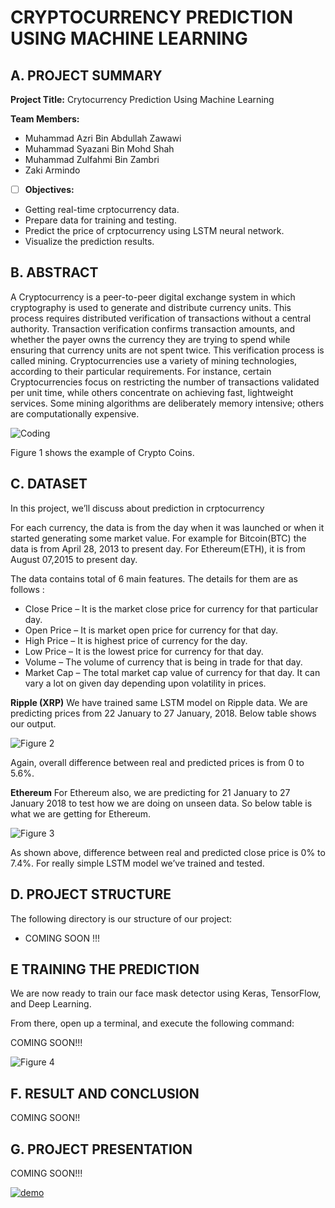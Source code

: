 # CRYPTOCURRENCY PREDICTION USING MACHINE LEARNING

## A. PROJECT SUMMARY

**Project Title:** Crytocurrency Prediction Using Machine Learning

**Team Members:** 
- Muhammad Azri Bin Abdullah Zawawi
- Muhammad Syazani Bin Mohd Shah
- Muhammad Zulfahmi Bin Zambri
- Zaki Armindo


- [ ] **Objectives:**
- Getting real-time crptocurrency data.
- Prepare data for training and testing.
- Predict the price of crptocurrency using LSTM neural network.
- Visualize the prediction results.


##  B. ABSTRACT 

A Cryptocurrency is a peer-to-peer digital exchange system in which cryptography is used to generate and distribute currency units. This process requires distributed verification of transactions without a central authority. Transaction verification confirms transaction amounts, and whether the payer owns the currency they are trying to spend while ensuring that currency units are not spent twice. This verification process is called mining. Cryptocurrencies use a variety of mining technologies, according to their particular requirements. For instance, certain Cryptocurrencies focus on restricting the number of transactions validated per unit time, while others concentrate on achieving fast, lightweight services. Some mining algorithms are deliberately memory intensive; others are computationally expensive.


![Coding](https://cdn-japantimes.com/wp-content/uploads/2018/01/z2-crypto-a-20180123.jpg)

Figure 1 shows the example of Crypto Coins.


## C.  DATASET

In this project, we’ll discuss about prediction in crptocurrency

For each currency, the data is from the day when it was launched or when it started generating some market value. For example for Bitcoin(BTC) the data is from April 28, 2013 to present day. For Ethereum(ETH), it is from August 07,2015 to present day.

The data contains total of 6 main features. The details for them are as follows :

- Close Price – It is the market close price for currency for that particular day.
- Open Price – It is market open price for currency for that day.
- High Price – It is highest price of currency for the day.
- Low Price – It is the lowest price for currency for that day.
- Volume – The volume of currency that is being in trade for that day.
- Market Cap – The total market cap value of currency for that day. It can vary a lot on given day depending upon volatility in prices.

**Ripple (XRP)**
We have trained same LSTM model on Ripple data. We are predicting prices from 22 January to 27 January, 2018. Below table shows our output.


![Figure 2](https://i1.wp.com/pirimidtech.com/wp-content/uploads/2018/04/0-4.jpg?w=592&ssl=1)

Again, overall difference between real and predicted prices is from 0 to 5.6%.


**Ethereum**
For Ethereum also, we are predicting for 21 January to 27 January 2018 to test how we are doing on unseen data. So below table is what we are getting for Ethereum.

![Figure 3](https://i2.wp.com/pirimidtech.com/wp-content/uploads/2018/04/0-3.jpg?w=592&ssl=1)

As shown above, difference between real and predicted close price is 0% to 7.4%. For really simple LSTM model we’ve trained and tested.



## D.   PROJECT STRUCTURE

The following directory is our structure of our project:

- COMING SOON !!!



## E   TRAINING THE PREDICTION

We are now ready to train our face mask detector using Keras, TensorFlow, and Deep Learning.

From there, open up a terminal, and execute the following command:

COMING SOON!!!


![Figure 4](https://www.pyimagesearch.com/wp-content/uploads/2020/04/face_mask_detector_plot.png)


## F.  RESULT AND CONCLUSION

COMING SOON!!



## G.   PROJECT PRESENTATION 

COMING SOON!!!

[![demo](https://img.youtube.com/vi/-p7HGwOWxtg/0.jpg)](https://www.youtube.com/watch?v=-p7HGwOWxtg "demo")




